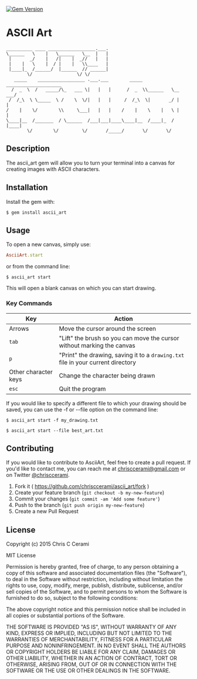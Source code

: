 [![Gem Version](https://badge.fury.io/rb/ascii_art.svg)](http://badge.fury.io/rb/ascii_art)

# ASCII Art

```
__________ ____ __________________.___.
\______   \    |   \______   \__  |   |
 |       _/    |   /|    |  _//   |   |
 |    |   \    |  / |    |   \\____   |
 |____|_  /______/  |______  // ______|
        \/                 \/ \/
   _____    __________________ .___.___        _____ _____________________
  /  _  \  /   _____/\_   ___ \|   |   |      /  _  \\______   \__    ___/
 /  /_\  \ \_____  \ /    \  \/|   |   |     /  /_\  \|       _/ |    |
/    |    \/        \\     \___|   |   |    /    |    \    |   \ |    |
\____|__  /_______  / \______  /___|___|____\____|__  /____|_  / |____|
        \/        \/         \/       /_____/       \/       \/
```

## Description

The ascii_art gem will allow you to turn your terminal into a canvas for creating images with ASCII characters.

## Installation

Install the gem with:

    $ gem install ascii_art

## Usage

To open a new canvas, simply use:

```ruby
AsciiArt.start
```

or from the command line:

```
$ ascii_art start
```

This will open a blank canvas on which you can start drawing.

### Key Commands

Key                   | Action
----------------------|--------------------------------------
Arrows                | Move the cursor around the screen
`tab`                 | "Lift" the brush so you can move the cursor without marking the canvas
`p`                   | "Print" the drawing, saving it to a `drawing.txt` file in your current directory
Other character keys  | Change the character being drawn
`esc`                 | Quit the program

If you would like to specify a different file to which your drawing should be saved, you can use the -f or --file option on the command line:

```
$ ascii_art start -f my_drawing.txt
```
```
$ ascii_art start --file best_art.txt
```

## Contributing

If you would like to contribute to AsciiArt, feel free to create a
pull request. If you'd like to contact me, you can reach me at
[chrisccerami@gmail.com](mailto:chrisccerami@gmail.com) or on
Twitter [@chrisccerami](https://twitter.com/chrisccerami).

1. Fork it ( https://github.com/chrisccerami/ascii_art/fork )
2. Create your feature branch (`git checkout -b my-new-feature`)
3. Commit your changes (`git commit -am 'Add some feature'`)
4. Push to the branch (`git push origin my-new-feature`)
5. Create a new Pull Request

## License

Copyright (c) 2015 Chris C Cerami

MIT License

Permission is hereby granted, free of charge, to any person obtaining
a copy of this software and associated documentation files (the
"Software"), to deal in the Software without restriction, including
without limitation the rights to use, copy, modify, merge, publish,
distribute, sublicense, and/or sell copies of the Software, and to
permit persons to whom the Software is furnished to do so, subject to
the following conditions:

The above copyright notice and this permission notice shall be
included in all copies or substantial portions of the Software.

THE SOFTWARE IS PROVIDED "AS IS", WITHOUT WARRANTY OF ANY KIND,
EXPRESS OR IMPLIED, INCLUDING BUT NOT LIMITED TO THE WARRANTIES OF
MERCHANTABILITY, FITNESS FOR A PARTICULAR PURPOSE AND
NONINFRINGEMENT. IN NO EVENT SHALL THE AUTHORS OR COPYRIGHT HOLDERS BE
LIABLE FOR ANY CLAIM, DAMAGES OR OTHER LIABILITY, WHETHER IN AN ACTION
OF CONTRACT, TORT OR OTHERWISE, ARISING FROM, OUT OF OR IN CONNECTION
WITH THE SOFTWARE OR THE USE OR OTHER DEALINGS IN THE SOFTWARE.
